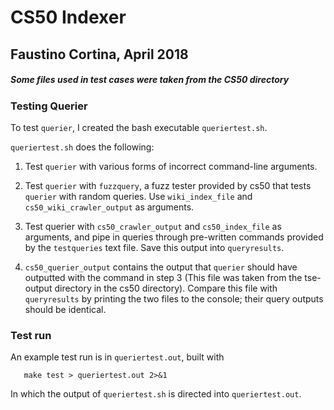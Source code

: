 # CS50 Indexer
## Faustino Cortina, April 2018
##### Some files used in test cases were taken from the CS50 directory


### Testing Querier

To test `querier`, I created the bash executable `queriertest.sh`.

`queriertest.sh` does the following:

1. Test `querier` with various forms of incorrect command-line arguments.

2. Test `querier` with `fuzzquery`, a fuzz tester provided by cs50 that tests `querier` with random queries. Use `wiki_index_file` and `cs50_wiki_crawler_output` as arguments.

3. Test querier with `cs50_crawler_output` and `cs50_index_file` as arguments, and pipe in queries through pre-written commands provided by the `testqueries` text file. Save this output into `queryresults`.

4. `cs50_querier_output` contains the output that `querier` should have outputted with the command in step 3 (This file was taken from the tse-output directory in the cs50 directory). Compare this file with `queryresults` by printing the two files to the console; their query outputs should be identical.


### Test run

An example test run is in `queriertest.out`, built with

	   make test > queriertest.out 2>&1

In which the output of `queriertest.sh` is directed into `queriertest.out`.
